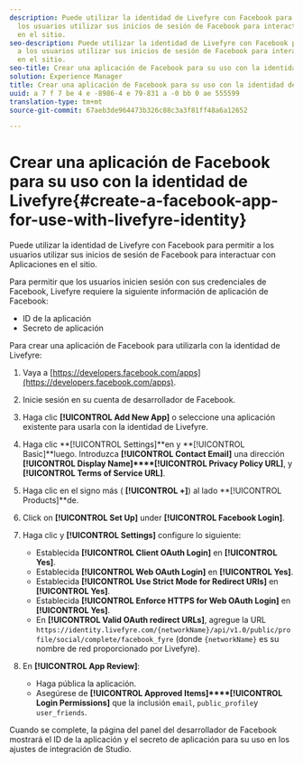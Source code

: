 ```yaml
---
description: Puede utilizar la identidad de Livefyre con Facebook para permitir a
  los usuarios utilizar sus inicios de sesión de Facebook para interactuar con Aplicaciones
  en el sitio.
seo-description: Puede utilizar la identidad de Livefyre con Facebook para permitir
  a los usuarios utilizar sus inicios de sesión de Facebook para interactuar con Aplicaciones
  en el sitio.
seo-title: Crear una aplicación de Facebook para su uso con la identidad de Livefyre
solution: Experience Manager
title: Crear una aplicación de Facebook para su uso con la identidad de Livefyre
uuid: a 7 f 7 be 4 e -8986-4 e 79-831 a -0 bb 0 ae 555599
translation-type: tm+mt
source-git-commit: 67aeb3de964473b326c88c3a3f81ff48a6a12652

---
```



# Crear una aplicación de Facebook para su uso con la identidad de Livefyre{#create-a-facebook-app-for-use-with-livefyre-identity}

Puede utilizar la identidad de Livefyre con Facebook para permitir a los usuarios utilizar sus inicios de sesión de Facebook para interactuar con Aplicaciones en el sitio.

Para permitir que los usuarios inicien sesión con sus credenciales de Facebook, Livefyre requiere la siguiente información de aplicación de Facebook:

* ID de la aplicación
* Secreto de aplicación

Para crear una aplicación de Facebook para utilizarla con la identidad de Livefyre:

1. Vaya a [https://developers.facebook.com/apps](https://developers.facebook.com/apps).
1. Inicie sesión en su cuenta de desarrollador de Facebook.
1. Haga clic **[!UICONTROL Add New App]** o seleccione una aplicación existente para usarla con la identidad de Livefyre.
1. Haga clic **[!UICONTROL Settings]**en y **[!UICONTROL Basic]**luego. Introduzca **[!UICONTROL Contact Email]** una dirección **[!UICONTROL Display Name]****[!UICONTROL Privacy Policy URL]**, y **[!UICONTROL Terms of Service URL]**.
1. Haga clic en el signo más ( **[!UICONTROL +]**) al lado **[!UICONTROL Products]**de.
1. Click on **[!UICONTROL Set Up]** under **[!UICONTROL Facebook Login]**.
1. Haga clic y **[!UICONTROL Settings]** configure lo siguiente:

   * Establecida **[!UICONTROL Client OAuth Login]** en **[!UICONTROL Yes]**.
   * Establecida **[!UICONTROL Web OAuth Login]** en **[!UICONTROL Yes]**.
   * Establecida **[!UICONTROL Use Strict Mode for Redirect URIs]** en **[!UICONTROL Yes]**.
   * Establecida **[!UICONTROL Enforce HTTPS for Web OAuth Login]** en **[!UICONTROL Yes]**.
   * En **[!UICONTROL Valid OAuth redirect URLs]**, agregue la URL `https://identity.livefyre.com/{networkName}/api/v1.0/public/profile/social/complete/facebook_fyre` (donde `{networkName}` es su nombre de red proporcionado por Livefyre).

1. En **[!UICONTROL App Review]**:

   * Haga pública la aplicación.
   * Asegúrese de **[!UICONTROL Approved Items]****[!UICONTROL Login Permissions]** que la inclusión `email`, `public_profile`y `user_friends`.

Cuando se complete, la página del panel del desarrollador de Facebook mostrará el ID de la aplicación y el secreto de aplicación para su uso en los ajustes de integración de Studio.
